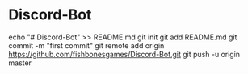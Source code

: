 # Discord-Bot
echo "# Discord-Bot" >> README.md
git init
git add README.md
git commit -m "first commit"
git remote add origin https://github.com/fishbonesgames/Discord-Bot.git
git push -u origin master
